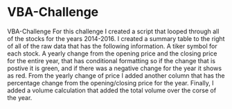 # VBA-Challenge
VBA-Challenge
For this challenge I created a script that looped through all of the stocks for the years 2014-2016.
I created a summary table to the right of all of the raw data that has the following information.
A tiker symbol for each stock. 
A yearly change from the opening price and the closing price for the entire year, that has conditional formatting so if the change that is postive it is green, and if there was a negative change for the year it shows as red. 
From the yearly change of price I added another column that has the percentage change from the opening/closing price for the year.
Finally, I added a volume calculation that added the total volume over the corse of the year. 
